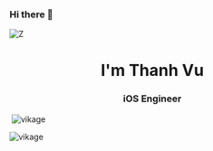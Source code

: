 ### Hi there 👋

<!--
**vikage/vikage** is a ✨ _special_ ✨ repository because its `README.md` (this file) appears on your GitHub profile.

Here are some ideas to get you started:

- 🔭 I’m currently working on ...
- 🌱 I’m currently learning ...
- 👯 I’m looking to collaborate on ...
- 🤔 I’m looking for help with ...
- 💬 Ask me about ...
- 📫 How to reach me: ...
- 😄 Pronouns: ...
- ⚡ Fun fact: ...
-->


![Z](https://raw.githubusercontent.com/rodrigograca31/rodrigograca31/master/matrix.svg)

<h1 align="center">I'm Thanh Vu</h1>
<h3 align="center">iOS Engineer</h3>

<p>&nbsp;<img align="center" src="https://github-readme-stats.vercel.app/api?username=vikage&show_icons=true&locale=en" alt="vikage" /></p>
</p>

<p><img align="left" src="https://github-readme-stats.vercel.app/api/top-langs?username=vikage&show_icons=true&locale=en&layout=compact" alt="vikage" /></p>

